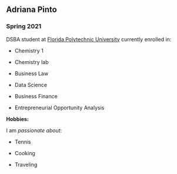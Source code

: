 ## Adriana Pinto

### Spring 2021 

DSBA student at [Florida Polytechnic University](https://www.floridapoly.edu) currently enrolled in: 

- Chemistry 1 

- Chemistry lab

- Business Law

- Data Science

- Business Finance

- Entrepreneurial Opportunity Analysis


**Hobbies:**

I am _passionate about_: 

- Tennis

- Cooking

- Traveling
